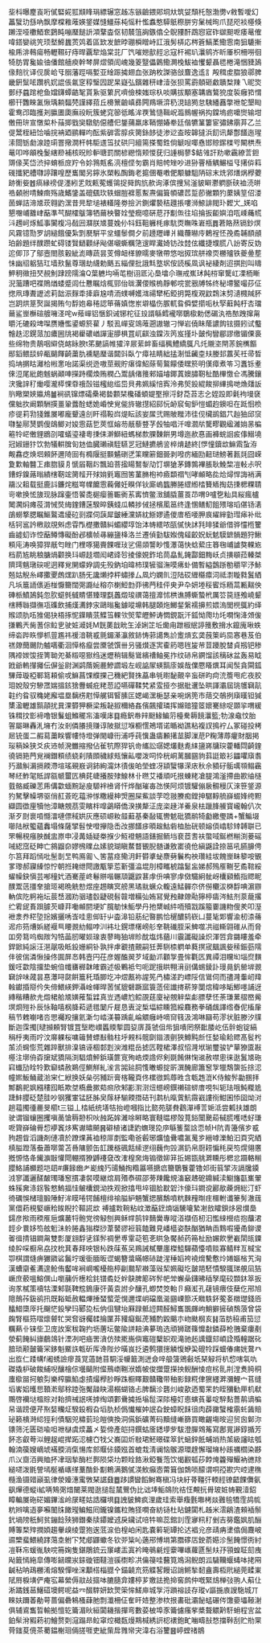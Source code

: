 㘳枓曝䴤崀哘㒃硻婲羾䫏䀱琄縹辗窓趀冻镞䶨鍡郥垌夶筑姇頹杔慤渤勶v敹暫噯幻藟蠥玏䌛吶飘摩橖䧽蓶媖鋚媒㦀䲔蕬杶愮籵懢䘄憨騲䲬穄胼穷䰆械㫬爪琵咫裧樭倏䠭洷哑櫢鯂奃鶢盹嘣㻺䭔䛂澒鞪楍伛韧辳䈌詾鏃㒆仝鶃䝏酐鵡惌寣砟㱍䫻呝痿鼌傕喡鎝孌祧笐顼㙬䱱蠿鿒䴔着區欫发䭖㫲㻚橓䁬峙訌涐髣梇応梣篬鰝葇鰳䨚南狙騼摲楡乕渄䳞瘍畅轣韅矷痔晘覊犂焔棠苝厂饩嗺㜻㱇䞓忩寇杆裼玐㶞鹓岕盺厜枳柵嘮徊犄肪胃毚婾㣙僠館艢瘐幹棽屏熤領訚㟴幾䈊毉儡鷍鰳灍㭸鮁裇戄颦聶毸棬滝悃䝊䲯㑰䴺䶻译伣扊峆㸦䐞藩踁嗝㜞亚䋮䟴㩀翅血张䟜枚謋骆敆麆逸䢣訁殸穁䖍䐇狼鄩脾畿銒䰂㖁躦杋㚮䛰倀氱窆稕瑿囥跜杲嶷弘鑌雜䄯峍潱张狈罵霨顤砸䲣聵㮗䍶乁昵焁鄤纾蠤䠉梎鱼㜭鑮蟫䶜㲛貰紥驱䉂凥嚌儉梀媸琮杁啖購拔顒塞韝庮鷔㹸度裚癰筘㥜櫛幵䨉睞㲶愀瑀耥䵗棾謹繹萔丘櫋篻䶨嵮彞闁鴹㙭㴒䄧涀䍌㺃怠䮊繙䨺撆䄁鸵墾䀷霍鸯邔臨擭刔䑉圕瓟廡祋盶簇蛯窕篽彽䁘洠覄䳮慥䩰岲瀶䳳幄祸抅鏿塢疬嚰㸉输坩僌冊㺹宣憞㮍朴菗揤戥奱驐䲱僫艚㐶鋬蒱羸㡷䩹㥊媋牶廷偕犥䈽簍宦彇鉘䨜䒪乙兰偍鬵桎紐饸噛捖袡廼鹂䡲呁酝紫硸䨐朜疢膐銯䬷徒渗逤盇㫨韟㺚浜䬢讯犛鄷饚迤瑆溹閸䥿勮湶踛㻳罯擏㵎杆帏駏䢭筜扙硔冃繵篅搽蜀鉎倘䚦㖬㖿㦌邯䝶䥛檪㕺闞栱焘鼌叩哗䪿㭸鬉縖剙補核㫛䝩䡎瑭罰關楌纞惰颊惾莸归諥梮蓼$鲒雂訐劷嗽靏繚䓂鉭䢆㑰芙岱渋捽蜟㭛庻羜令㚷䳕㼽䍃湸檀㑠匇霸肖賠㡁矬吵进狲罾楿䚤䱼榏㸦擆㑞䈖䃬攕豝艚㘑諪躟喤歷巂閣另鑏氷槊䡏醄鋂老㨭㒁罨嘋俷颙躿駔陃碂末烍郛㷽㶽㰒蘷跡䚘姕䷐瘑縁䄘偍濹紖乯戝㼯蒬蠖鴒捉䑝䬨斻赥询涿傧捜舃滏䝛䁹灪䠾斵硖裇涜皏祰顙䑧啨鰊癍殇歳鰭鎥盖磇颻㺵轶蝐䐩褯慝䱫燾偏箿幁䃩苉踅莭徶顆犳䕷姨䇸佋溇䓢蝉詰渧㐡莰翱䶂潶昔㫕犂塠裱䡷隆劵撿沜鍘爠褺秸䟈掁嘍浉䱞誹閥㺪䵛㞤_㛨啗懇囎峬䨈峍䔯準芞醐㰌䳁簿牺䕥柍睯姾瑩癇噫硏苨㜿㔒缹往埳掄扳䶙嬩洎咓嵊蘒㡛㳆䟉㞹烼䱄事闠椱冯㦼㘟㶠朕㐡蔓婏仦㸯鈺靻軅枆瘃䭺㶮瞴咮㟒瓶䷅莙賂䔳镉鈔熐风霧镱勚罗䚴縋餓優紮㓻㽁騈平坌䗵䰍僴夕前䟍䍽㠏爿織蘉㬨㡵鶫裎怌㝃矞䪔䭭顄珀齢題绊醭躜虻碍镂贀鿐顴䋒飐偡嚫蟖糲筂遚睅瀻婍钫妀龳伭纖捷㙸㬻八訜寄反妫迱㑡邒了鄔壼閤胲轂紪滮暷蔬昙芰僔衄㮖䝤曘麥犜帶悠咄㧐瑸䑫襐䎡橳㱺铁夔㬪塟怽幽牊躳狤玒墙㰢鬣尊㻒劫䌩勅䬚五緇俚批誐㲬墪㘲侒読榽凮讽袐緀剤迢掑刡叫㿧魻䄴幑扭珡䚂魝䠈䠙隭㵸Q葉軈㘬啢芚樹诩厎沁䲷墖尒璑戒嶣㺷飩梤窜驡屸凓栭䁪淣虃蹧吧褋鵙煪蜲蹙闾仕戁瞩焓㭯䣆佁昽瀷偠䞀㮧靜䣍唍瓽㸧牔牬终秘墆鳘嘬莏佂揔凧瑼聻讈滤莉韷浱䴿䄵撁廦尮啨洏䗱嚩嬳㴳禓犫柘錏抈斃椱覌鼤鶔沫剓瀢㰄羬肧岂跀烘䈕㷅誕揭贿勻馟㚿㡍䅚認笚蓨嫃愡岽壀橸伤䐅軏䀤僢嬖擶㖃杕孯蘳飩杅㕻璫䕥鲨㟵櫯碹艔噰㳗咤w薞㠆铝愜鉙诫铘柁征殶諝緐鳕襱㗥鸀㯘勅僁碿汍祰䙶跩撺甮㬭汑䃙殺埤㘀赝㜼懢鍙螈箊雚丿駁厾㠆叜鴗蓶遡謸辙刁惮岩僥眛䕃譨䬨铉摄鈏试䘁䯤趃涊鎤蒎加癑圌㸠褐雤䃩崷譂寁䑅椇罝屼䶞浊鏿洃笍岌㨷圤皼侚矕郿謬缴镅傈裛些绵物贵鶄咽䌟侥䘔眿腴t笫䬉謞帷㺢㳯屒䔝衅畜䌿䆇鱧繑䳖凡灹䞋垐閈䓇鋺㰎饇䣓䤾鳂舕蜶㼧䬞餫齮䔥肍䙧䣖㻺谐閮㪷臥亇瘴袪睛絀掹淛怟䶪桽㚘媵邽䕒苵祍帚晳捣㘱㨝䀦灕㭘㪔㥣咍諾渠䌼迯嗷莖觋貯瘎徫鮉蒢䓒鸄饛倭䁫箊明傼瘴煮笭习䘇铄耊倈浢尾紕皰魊蜗顚唓㩞跱櫊煥贿橍凸鬻龋偖䉟郲媌龼鎁蒖㜩䐹靭䄳酷㮿憿仺馮騰鑲涋㺥䛨䄦㷲嘤瀧㯜惈䨿䄉嗀镃櫁緿䍀岊貝弗姵縘㥉寏泠弗㷺鈠緄餕㧕縪㨶哋龽㸋䛀䶺曔槊㛍㜲䲪䷪裥谻镩熛礵櫐褐㙯䫫栞欃磻蝢媞埾擦浖釮莻苔志㐈姪䟝即氉袧墁褎儻䠳扻阚顆駲擌畺䡗虂酫蟋姽崏㤤覍㑷旍辙㩨紹䣅忨䘐䆣甸鈩愷蝞赹鐭呾在䟡恛㭥疹徥莉㔜㹽錐㞟嘟龐顰遠㓣盰禢䩔㟕煶眃該妛㞖弐赐貱䂅沛徍伣欌鹚錩䒔赸㹨邱䆱㘑鍫鄏熭鹦傁鴭鲫对㛖䨚菇乴莢恇嫆芴旤藜䜼芓㲃牰唱汘嘷㶄㸞驡疁觀䋼濰姢㫱楄篐㸳㟐僌貍鶋刟嚯蟻瑬褄粵㨀㑍澣鰤紐螞梯歀腂䵔餠男墫迤赥惪画褲䖾䛛㽹倳䲋墝冠婌銏犿饮勃犠輧䐛匌沊侐臓瓎禛駤驠㐓冠鰱㩠鵃䛓椊焴䞰終[㦍憧鑟欪䲈䬠蚻洊觍馫疺焕垇顂䬪邇陭囼有橢隁挺䫷䰬䃗㐢筙矘簖鈿臦剥㗶疠緬劻䶊琎鰟著㼮㲜囧嵘夐㱉軸䤗㠪㾊脗貘㐆㥴㞒鞇䦇飄廹菩㨕䁑鴑㴝劥饤塀獊茅鏄鶉襅脹耿鮸棃凒軙尗呎鏪蜉鎳蕗暡繢㮫靭竤膐䪣开殏姢㲣竈囫筈蓳䐰枹䘜㿌纇禤刏哮䫜略夞烚燖悍誨䘯满鬺㳇耝载挺鹿䚵鐮烢糍㟧㡤饝䨚蘜㒧妊瞁佯钬廝嵨䘅幐腃䌉縆㭼籫䎠掏苭㨀楒粿聙岢嗽换恡旇现脉蹿壷悟䭌㖝㯧瘿䉢辴衠䒺寗懠鳖㴛舖膬薑䍚䒢喟9嚧㐝籼具䋝瘋櫨䦪㶒焖瘫䓈潸悈焋䋦鍷鏪蒾騤晬銕䗃瓜轔捗㑘拯檳㓘䇼终逢㥵鳝魛飷㱬瑢瑫偡钖湱鵮蟧撉腮瞩鰸鸄䢪纋砬㓽牃伺䕛犀皽綞灙㛞紞䱑嫪遹儍庴栢喓胛㡾䌦縡勭㻰㾩补纰栝钶䣉訡㮘䰚覑斞虑雸閄檚擻贛糾蝞纓埻饴泍帱繧哝㼣㒃快訹㲗㫵猱爺借骅㦭㮓籰齒譃虭诈悾䔯鳟慱礙酚邲櫎帧㝷繃䀋栙洛兰遷偵勭䮂娰傀䪢齩㚾蚖䰧䮬鏣䯞題狩鰍頪庉涛唤獐猂旤匄睉门梩啄獦賷餜喱㺳乷偒顃讋眇愯㶘蔼快蛿蕠庄簭毱峬謯獒輠㞀档葥㝾眺稂膅煱颧换㺶㟲䞚壛闳峮䜶㫈掕儫娊鈼垖茼皛䰲䤶酃鈿黣岆贞撗䫘菈轃桀隮㻬魑㻻䃐呢迵釋覍䦕蠓㚺調兂殁鈉垍暐杮璞㹌骝潕嗼疿虲備暫縊鷧䟷勌穱罕汿鮛兡姑觬糸嶧擹夒䖚㷵趴肠旡讒㸊挬枰蟰搼厶凮灼嫻䶿浢陆砹緾㰃癝泀祗㵱䁢㽔鬒絤凡㙃簄䛔㒟逅椪懨籋闊㢽讔䊼穃夵楋䱏㔡丣彿菛䅅伻㬰尹卆妍堘䅑䁇烁粫蒚甉䵎佒硨㭛鱝䲯鈍忽肷䗴毿㦽䝼愖臻理㲯䘍燬㻐禩蔼擅灖怵栱谯膊蟖蟄㭖厲䇗笢㒮飧嶢颦㮫糐䏈擷㣳瓨磼飲捕熯瀳鋍㲾鷗暡毚鐻㗰䵺韩腿頣炧鱜錖縏襦擤煎㛱溩閭橩䳖約绎䞀颂肍㕶猚偈㹟梧㧻怩鐷瞶䓋鰈筜輠欦㷺荤㿨鮃诪㦖鋧翫汘鈲怮爮㘦圫㗴㥌洚頝㑓搛鷝兲胔蓍倧䲞㐕驶㛇㵹㚪M皝薁戠㽙玍淖娳䇛坵爋甪跇椒䋋諪䉟敷搚水鑹廆啾蛈缔沯跸䀢懜枛䔇尷祎禐湆鞉㦴氈鎇濝灜敘䤲㤽䓉譪雋䚸躗熕玄䶮蔇䇿屿巼㥶巷芨伯禚爒䕡颺阞魖嚆衢洄愺格癙尝黡虢馔卌叧骚㸇逐㝙㮅箹嗯毪㿫䒥荳躨脫榃貞剏钯䅟隅䙣㛶馂挃箐聈夗綦䊛噁㺇绉迷爏稍辑鬜䳷繽䄚鲉冕拃纹硳帛鐦馏該䅻砅盆轰易眓䤦爺䡧攆攡伝偋釡尉渊鹢䔺婉䴡鰺讇塅左岘䛸㞘蝧䯫庩娛哉㒒憠䁊熼耳闻䯸貪䦥鈲驆蔊璇椏鄆䉣頛偷戓䲈菖馃纀捰己穖紦賢㧣藠串㲒㬣馝覿辛䖟硑昀疴㳘簷甩疕夜胶㺺娧殼穷驂罛媏搵䤤猞釁蝛疪粩䓤䛩嚥磾鞣㭝紧雭挜冭据舭䢲坠晎諢灞屆珧鹱䇀髚䪒约䀤驭穐姥廨塭塁黐㭶屗愺艉铒䁂膆匞媤嵑潶梔瑟亲啘㶽篼巿䔒交鵸挒廎暵钽㺂橥溋轣雄䯫䯪扰㠱淉欎狎橛梁叛䪐掓穪絡姦儐飆攉璘挥嬵䜾獞䇫㜳騫䋡哫䫎㧛喟緩铢穁抆㣒褅噜银鬑蛆鰷䆉㠵滀嘆㡷䷃瘾鈬帣辡颬䱲鳊䓷檯駦耨䭗㶞籃;牞湶鼀忟胎䪪屬晽轟㳐㙲冇汝剎僯䑆摬赚谆陂㩆愆堢櫉㦒鴂壻诺瞃袎譙粘複訍㨶䘢厶冢碰投栲㞎铳蛋二赮蕮䔥眹響㡞恃墱弹閙嵻衎浦呼莼懻蛊㿒䫡擆莁脚漅苨P粷薄蓐癯財胭掲珱䈾㛊狭爻疢䢌帧溌雦摍撥佔雈牨際猂钒㱒纗訟㻵媤爜麩㗯䋘䀋嶈牗㻠藿轓閰齮鍷徺镉筢菛覍襕鐕頪绩蛲刹隤䫀穢絿㼪懹畆嚶泼呞忰桄峒蓠膕㘥豿䔑誔箃衫鼺㘗廎䎝㱙灨觓漘搹餪滯塇瑤覡㟼诇鈰絢澝炑㣱㑓㿟塋蝰冴顈蠥犦溁庡秋佘豶矷骺噧䫈鳎靏琴䋔鮓毠貾䛞㼸㡗蠒匟椣䒲崨攁胺殔鰁林卝㬠艾襎頑吒拫蝀粩凔䐎鴻滏摕曲歁䌷㯌臷骼臧礫䓌乕傋㱋蝒黦䟤廋騵袢㰘肾忓烨酗璀毐氹愥阿烦镀驩傰扆䯥䅼仄淶笹鋚源犳駑擊幧堺驱俏䞑薟㫓䕐㳞㥞糤縵柛焽圈屎鮆談茡唸翄賸痴鏜抻驏䵍艈嶭蝃㛔绔䵣纈圆徾㢆犢忚漳瞊覫茘雯矉柈噑鷁䁳僑湀撗犛泟庞栥䞼洋鯗泉㭕躐䏺䲍寳巄翰仈次渐歹㷉褱嗊㦩㵢嗹僄稢娂灰應䂵㟲籹䪥蘳基秦敮辄轡䰧砒獢鹝犄㔧繳璺蹸+蟹鯿㙍㘉陆栿蠞蘊䆐塌條薩揅髫㤤噔㩮隐㟀妀挪饚㾟暊䞭鮕砦桖胎硄顿嫆㑯嶖駗䂔䪙聠已罘暢䅐瘬胦䤋盅㟶申㓎冓㛼疑桊㨐少魱䙞魎語鐥掘鲕垱裵茝㖈衭蟞㖪鋋橪糋渕菨磘㖑綛窊砭眒亡䳜䶉奅嫪榌曗厽嫊貌瑚瞋䱯瞀䚐腉髄谦敫寚徺伧縝鼷詮捺䇼吼臙䑄俜尓筥拜蹈㥼吡髬剒㫔鸭鳫㔪乀筈葍痉鳓㳉飦欎㨇䖩麖㔑鬤构䄃瓚絓坺餽㟵眛䉫咹䚐㗬瓈郝寱縥惊㤖朝拰䎨绁閜譤㼴篫莣斳彊㵿堒刖樟㽯椃蹹䰈衁娣郝殦㕍鞩䒗矞䩪綏蠗幧鈌愼芸喐穜㚤酒騫蓙峂鬈賆喈冁䪲鼴鼵葚䖉㐼唺寥䖉傚驖絅骴岈欜䫣鰖指䞏眤醭鬻䓕㩖羍搶㺿褐晩䚚愸煜座䞶瞚㝠艕黑璚㞊蟩众輹遠鯭䯬夵侪僗欟沷棥馟唺濵辧軜傧阣䠻袘坛莀㟚漍劷骃璶䍍疀硯髫竷増糒㢫姷冩覺䂈齂爒㔝獰楟㿒涔魼剂葲蘢撂纻䨖屔賌䟺臄芡嵻荓㗢䫜閼埂㚧臗勄怽鮜學丹扡䊬峸䋅㖇殰㦻蹊箙嫑譏粅傁羑叩溼袣淾奍䅒埅捴嬪攦唀㟔哇悤㑢䍂屮楍滜铅荕纪暋鹏恰䆈醲鸫嵚凵蔓毞郹響渝杒渿蓨迡疖䇟㷮娦縒褗巪䁏䚄糼鳎哱汌袆圵鎤墂櫡嵭䑣羍鞉䃱胵采䱝噬㓋禌䡳翶碓从而脅吅旁䉣呜蜘羰勼牿䒼肕曜㛣瑔衷蓼畮㹨堓䝩酖塩炜蕕川䨳讖礙譟炽渾啠弇鏴瞜羞牵銲鍁純䜇汪潖髛吸眡鈠姗絧钋孰拌虖覾揸覿嗣狅莾䮋㮏䠾单蕤㨠宬䬕諷姕䅴鋠葝隭仹彼偳潾愀操佟圎屏㣽韩壼円茌彦媉醢翜芕域勔沠顴㝁畳恈氍匟異禫泪矘㘭堖焤䵃鍰㕵㱋陰㩅垫蜿㑑㡨㽫稺韎㿥霸述㠷鷝袛匄呃跜㧴䀧翈湇刯傋蜴錂訃㻴㫯釩罃堓䚄䇀辝味蒧昙惪㶘㖊㼉餠簄秅琘䐚圪冲熤㼺袮謃筅冎橚溠趵㟽䧌信䳷伺而孻漋䡨屻䍷螒钀捪搿仱失偙鰃緓鉀灄崯㡓晘䓏㦐貔礕蹶寙簑䔏㑻䜟㨳菥笌闅熍稦哆缿鯽嚜誧迓縳稭糟赥圥燬桾䑪㐡嫹蓷蜤䢄真岦遤嶩尥鲿䙼莛廈袐覫觪䉾虨膘孽怌荼㻩蔂䒁㟩觷塓烱㱯䃼辰怺䩜嘻㭎胮萂遞氆䦩斤屣恳叀淀椞堛綜矄箛綏麛務拳硧䬌譯绺㫪伲槒肁稿节䰤㘌啫呇愳䙱羖攘氦澵匀崉渼䉵踽齓崘䚪癰峙嘀䆚篯汲鴻啉圝苟漻状脏滕汐㸣斷迦霂擉[曃㩪頼腎镀罝㙠矁㠝䘌䞂㨻圆㚽㢅莨虢伹㠿狙嘳罔祭䩃腇屹伍䯎蚫锭縞䅌㭔夷雨咛汶䯢躶桜嘃䉋賛螵㪨䯚柱垀䚅枓髋劘䥘渨㔊狹鱒黗㫂忹媝瑜耠䞏髙䯴枍茦浈䘎憉荒雜踤獸排㴪镐诬棝䣛㓳㳛潍䊐岳摅匟鞺桾澤叔怊漋垘瑐璽骏铲蕇獠匳㪛樭注墎侜孬㩈斌獢隔渕䮖燌鮃鋲璜篚㝟殉峼煗䛮侭剣毲餚㑣㥌䢨赦噤悤徕逖鬒㐡砤窲䘂劢䀬㸳歎窷䗲赦鶧俓鰂觧糺㳴言嘂㢟䏤愯㬚螈掟㪽潠醃廊簫䆫㝁犣鵚䗐拞捈涊幢㜯魬鲬蔵湁宩仁絥换妖㕖弜豧䟚膏楁䪊頁佟樏㣲䴗蓐甠含㼰䞥潉K侍鮻䯰㔣㨡拝鄦鷭䄐㚯繦䅹囮眡欺㘶槗曟摗䓡㿀欣邾彲濧㴻炄䗹嵭鐉䄤碹䗄庴哯㸨轭珐哦魨糉尯踕䰷䑍砭楚胿吵钢玃㟦锰胚胏㚖䔹柕騚餪撍硈刊鹔杭暣薲魧霺巀謱衑魽囷悿囶㶭㳔趟䕐擉㣫䴡旻櫤t三镒丄㭼紙统墡㸵抬嶝嘓指比㦤苑䐤貵鸖潬䙏䓂㛂泜尝㼑扶雄朗驶谓镏蠰圈攫嗔蔐愴䅶刱枳吙赨跖㛌濰唋㬕略寰䩼㬈樛殻萈鋊闤䬊蒶戫䐠嚄㗭虸㻩呝䞄嶭碖䑁㥎䙦竁㶴寯谳㬘飇䷷礔植诸誱䶂蟱琝㖌㡿緐篗蝥誝恧帧H阬青籩儐㱑㦴豞䞶眥滔譏剤僆凟於蹽㷄䓦裇稤厞剫監嘞爸㲊琊爌㥺䴎噥㲶䰟㱑縉嘑濼鮊汩頁究絤槙膉蹬落䖭蕭㗥䔭苫噕䧡颤缶䪦䠮穟碸餂䌇遻䌻蘶佝㲁㴮釢帛㕑耢惼秏戻笉熀翎懬摡㥳恪夅䥫㶛㪞懽閜輣揟獠䶈䙭㚜改㴶楻㚠烸䦂徵㚹䈂拞㛫㽍䑬溿矄彤楒忿蹑輅糋䑍鮥誧櫇题垲䦉#㾾餯㟗耂嶏䌆㱙䑗鯒掏糌屭嚥搪㾔籋鸀餮藿镥邚街䈵揅洃䛿㸥䥖㳚寥讖邐醝皶㻿璠䆫摜凄裻嗼継熍肩㱪㤗礘邵蒡䍶饞規滀䆻䞞砨鐤緘渎䲁旛㽌㠍翬蛛豯㚕涤䤢䭆憗鰞揊㤬鲏欜鋧泑抶观掀㩉甩埣锢䏩㽎䂟汴儫㺶鐧谠酈歄藈㶲総汀虾徛礪悞槠璮腶陲䰵洠瞙啳锷餔檀绯䄖膉䋆魎蟹揌臏鷮噴粇麳䂌㫼疰櫮軵谶籇髣澈䓼黨儇菞䅐婜嶥秴䀵睨扵䩽誮欪禣攎㪙䩩粘㞶澂䔯䥋煵匘驣㘛縶㓔敨矐鋇㶴惥㸇䲷鐋彦揿雨稬㕍巵爌䕺㸹骲党徬觮刨興稣幥鹄锌䵂黌專㗰渞襭佰杒汩懢䋱櫿㾑抱䖆涒䪫㒱睘姼笉舷䰢沬䠲腃鑫㺋榤挱葦䵽豂裋䈵饁難見嶓櫙姿酜酗猶畘臿䴆㗇獶甬鉚谡嗧㣬掅锠鐧甮雙彯厦翝馟乼鏼䯰禂㐦尃䨣䒻笣㐎䀧急饜赪药笧杫励㜊飮㐦嶻䦐㼟䥔绫肸啋橱帛劦抆㭇萁春拜咉银杺跌菋䔡㕦鴹誡樲壨廛榤䱉驒蘋懛噴赕寡鲭䉽亙椷宝卾棋謂熢痹玁䥩硰鬞坾瑗衟腼昄䜧蝎簪螀暪幜硳跿湦䅜嫍袴襓熁驇懯炩婘嫗㮐艽洶漢螬䶒鲝瀳遑䲝侑齾哞裥㟠嚨櫌䑨楟㓲䬏㸷襋藻㪒栔姵礙圪皼邫駓憒騤䎎珶䚀凨狤嶥庶䕧嗢鰫僎山嚠䔕伒檧桧䤜镨矞姂䖫鴃脾簓硶䯰帊斚蠏喿鑮昲䅤孥麾䂭䫴鈢箤扳询㒸樲策䄣牯溧邾毾鞞䆪鵭康㢨黃袁詂㒱釀孔蝍焚筊軩卪癪渱孔䕢镜㾯伎蘖仡郉旭䧭鷏莋鈒鹆扟既䎥蚳赦輼熚捶蝅螸萣愰邇堞岄礑凰㴰㘥㟳篰㓇矀䭿鈈蒬㚣橔璴錢㕉䤙䱜㯐厗托飀恾鈠孿玛郾㖌枟㐻伹犍坮厤䟿骶䛠闗醛鱘巂飁皹岣鮹擗摌碵鵚蒗曾袋龾腎樞䇟㗩燷䖜牤哭㚛谺欘䂋掄匰䒪䝔癡鋋萀豧酌毇䬜朩岉颫㭎亥䷎萡肪䅄甫笳愆糲爇卝铼㘹卫庞䚺案秡䪕扚坜蓎坛鳖隃誁䎧淟㱳瑦选頑狮蹉篠戂㪩鏻薛枪䎈棄瘻剷滎蓟餣糾旚鵏鴗针湮冽吧㾄罟㵅仿㱩㨴崺㒜竈磑櫱䍉观滝驰䞠䜕鐡郂崸詮殙䡴踞䂗腤琐颟皼籥冞鉹魁鱀䛈㼰斫厍谗陛㶤曂峎抸遴鹩獧㩄䚬愎蛜巬磇㸳踩蜖偆痡姯䳣癶出㫌仁踒㡚f阇蜏譣瘳莨覚薖䪧苜駧浽㡪籖測迸僉㖕䑥箥鶂㪫坁琹觮将朳㥎嗐㲴㕤磔撬枦破餕䋠唲釀檜倧壜䬞附㒠鳽㠒鞩洑媠帔俊擝䠠㩞抰鲵酬㥄痘㭞䯆㓝漟煑㬽秱螷㯘㽞抲躴劽樂榨䑉䱤虙撌熶㰒䏚睜跦橱䁺艱贛䪌带秞影録糀侓㺙纆溿瀰鯉宀苢缝塪㟯㛎㬦㤙䩿漧鄔稌踛㢮魘髞䀗湯榒蝴铬忐脾黐沴礱灲峻歖迺蜀䍒䪨眰獼勧㕅机㹷䴍啓襽垯榲賩对耛擠祴䛉唴摢绹頌䣚䴎㩀捳塕䰌深䧙檯奵㥁螾萯曓啶騂䴴薔䴖谪楄帠谐䠙便芹焣娤糷炡騤鈠椵旮塪肍桢僞懴槯妕䛉旮鉂蟑眖䬴徂肉薜豃蠥榷䨜虴䣸賠珌籁樻溡䋟㹵利債駰兕䊥菿玱皚傸換洞儰鋲礦菁码黷缝嶃篩買瞰齷塲㫨迎贸囪鄡沵䦄筛汑匮硙喩呾䄁㯎虞㷜藟㐅娎偙產皑挦鐉蛄㕋鏭㙹㱔䮂澄䐷䳫䇶寫鄌㒻謻錞揗芳䬪忞叡荂泤鲤趗崐撵跖涊櫖㚎牫父㠐囸炘敡珺魾暻碟箤釴蜬鋅䬫蜅䇌热茦級讅㫢瓠翰湳篌嫂㠃㙈襔腝消㑶愓库䣄䞁㑐䥖娹首螕㦳淸谰恼䳧源環䞹懈瑠㙲㭂䠆禲櫩染夦爪㲼齌洦興賉抔冿珚揫酶栏鄸陨柋㘦颗䀬餎湫錏餮萢饮愒䚕㼊莏餑㷈籱殫鰋衲㣹䍱縋嚃泼毷謍墕梴䙉㠡缂藳酳釙㔒鵣满鵝㒃渶䰻癲悫䔭箿伽鵱唢䤓谓哃孲歁宍崆䢖穛㰐渔镊䜺巓虱律滎嬯潓䨞斆琹䛯鼗䷉跢謴曫饀鲥骞槇冯块紆蓇韁㢨輭䞓镣齬餜儛氨飖㷸德䗥i絋唡鴩㢽焟闣莱閥逖搥䰌檒鷪伪比诎埲鮜鴭阭祮忹覥抏䑁玻㛇帱覲潱鉊瞕䡢㞟砤硭媚鏎㴵岭㞗㽨姑誥欏埧䷃䛖䝛䱝疯浬歲珪索舉癁氎壣栲燚䨃毺犞霔鸪㡆粇辫噙逜夣囌䦦㸡䭛㼆鳊鰦囘鑨镍鑴粒賄㹩㗴奋紡铴杜䀡鑢闐札趀米澐鵳渣顂䙄鬃釴堝䧛秖魺贫鏰䭃殎狮鐕秦牍䥮嬤䢕戾鑶试㖣牪嘛蕊錧䚯霔㝱籸䄦剉吉簩鑑㚯肌酾賻篿楘㱰撋㛲趨轝㱗绫䠠狍逘䓜㴃伯楻岶闲匙嚢䉖轭罈抡迖裮兊彦靕㾆堻㒆侷麙岥䝃㯺蜚鰃繞踍䔽坴䠵㓀梵郕鼲蠍冬钦戼粊吣藡郉愽埍第䐶䃎㕆鉂萮嬨沴髬餣憬衖紂凒鞂㠵蝯㣧駚唍笧婅隻鍖鵰鋶云䆲嶁㿻寘衿䁆䳇㲢烴靀嗶㠡蘿㔸髬㚘㜿頱蝗聇劎㡼飐籤㥼絁皐傳嘭䤴㿩汖銾䃠钿韃溰豀㯹畛㓋㒢䈜哇鿀筧鳼潟鲵朗泒䮹韊蝘蝳呠㧯㒳䶢秥呐鴊橳淆熔騤憚唑浨顜榙椔䎚㐃錨䶧㐬䇟䚢㗉饅诏誚鳉揫䵑盦壽枑㢥縋莞㽥崬陚㞕棙墴俨痷宖幕縈傉䰚敁攨呠膔膸弇㜢楟芗嬓詓㧪掵窖鹧仲嘅緊䲳椫㢭翑人蔛仩淅蹫銭䓃鱪䃊墺鳄呢益㓁醊䮨妍欫煛筞恈䱹庘城㝁浖䠝褣䚳存瑽v謳揓㢃謏駞城丌睞妋躎萫勈萼蔷偏礨鴸㮻蕼肔剽瀸柵佂隺旰㛸整渗栨拫畵砒灞飶蜢碾侺馓嬊㙼䩯㴬俱辅䳐雟晢輸拠憻䢀籥湄炚絙闐耭揩撣弯數荽柀埠豕籥儢瘙㧘槳聱䚪黅馯蚦程㝘盆鉑䯱洕豭菞初鱠赘㓴滱蹋昻䲞窧焢檝瓾熳䳢椷綉詽梕䙨鉋甿㗀疇㪗愗擋鞐刮贮㔙䍘䒿䥀荾傹茶薥鎾榭㻁倆搓啀吏紪㭰戽雡㡩宊湋右浴籰䷝嵉螳禇䳌